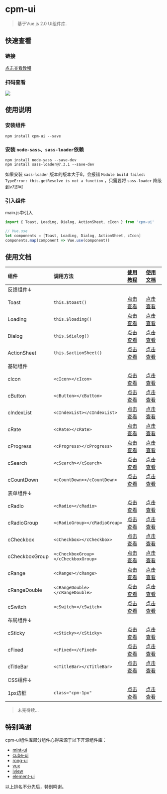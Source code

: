 # cpm-ui

> 基于Vue.js 2.0 UI组件库.

## 快速查看

### 链接
[点击查看教程](https://cpm828.github.io/cpm-ui/demo/index.html)

### 扫码查看
<img src="https://cpm828.github.io/cpm-ui/images/cpm_ui_qrcode.png">


## 使用说明

### 安装组件
```
npm install cpm-ui --save
```


### 安装 `node-sass`、`sass-loader`依赖
```
npm install node-sass --save-dev
npm install sass-loader@7.3.1 --save-dev
```
如果安装 `sass-loader` 版本的版本大于8，会报错 `Module build failed: TypeError: this.getResolve is not a function` ，只需要将 `sass-loader` 降级到v7即可

### 引入组件
main.js中引入
```js
import { Toast, Loading, Dialog, ActionSheet, cIcon } from 'cpm-ui'

// Vue.use
let components = [Toast, Loading, Dialog, ActionSheet, cIcon]
components.map(component => Vue.use(component))
```



## 使用文档
<!--
  非markdown文档: https://cpm828.github.io/cpm-ui/demo/index.html#/***
  markdown文档:   https://github.com/cpm828/cpm-ui/tree/gh-pages/document/***
-->


|组件|调用方法|[使用教程](https://cpm828.github.io/cpm-ui/demo/index.html)|[使用文档](https://github.com/cpm828/cpm-ui/tree/gh-pages/document)|
|:---|:---|:---|:---|
|反馈组件↓||||
|Toast|`this.$toast()`|[点击查看](https://cpm828.github.io/cpm-ui/demo/index.html#/toast)|[点击查看](https://github.com/cpm828/cpm-ui/blob/gh-pages/document/Toast.md)|
|Loading|`this.$loading()`|[点击查看](https://cpm828.github.io/cpm-ui/demo/index.html#/loading)|[点击查看](https://github.com/cpm828/cpm-ui/blob/gh-pages/document/Loading.md)|
|Dialog|`this.$dialog()`|[点击查看](https://cpm828.github.io/cpm-ui/demo/index.html#/dialog)|[点击查看](https://github.com/cpm828/cpm-ui/blob/gh-pages/document/Dialog.md)|
|ActionSheet|`this.$actionSheet()`|[点击查看](https://cpm828.github.io/cpm-ui/demo/index.html#/actionsheet)|[点击查看](https://github.com/cpm828/cpm-ui/blob/gh-pages/document/ActionSheet.md)|
|基础组件||||
|cIcon|`<cIcon></cIcon>`|[点击查看](https://cpm828.github.io/cpm-ui/demo/index.html#/icon)|[点击查看](https://github.com/cpm828/cpm-ui/blob/gh-pages/document/cIcon.md)|
|cButton|`<cButton></cButton>`|[点击查看](https://cpm828.github.io/cpm-ui/demo/index.html#/button)|[点击查看](https://github.com/cpm828/cpm-ui/blob/gh-pages/document/cButton.md)|
|cIndexList|`<cIndexList></cIndexList>`|[点击查看](https://cpm828.github.io/cpm-ui/demo/index.html#/indexlist)|[点击查看](https://github.com/cpm828/cpm-ui/blob/gh-pages/document/cIndexList.md)|
|cRate|`<cRate></cRate>`|[点击查看](https://cpm828.github.io/cpm-ui/demo/index.html#/rate)|[点击查看](https://github.com/cpm828/cpm-ui/blob/gh-pages/document/cRate.md)|
|cProgress|`<cProgress></cProgress>`|[点击查看](https://cpm828.github.io/cpm-ui/demo/index.html#/progress)|[点击查看](https://github.com/cpm828/cpm-ui/blob/gh-pages/document/cProgress.md)|
|cSearch|`<cSearch></cSearch>`|[点击查看](https://cpm828.github.io/cpm-ui/demo/index.html#/search)|[点击查看](https://github.com/cpm828/cpm-ui/blob/gh-pages/document/cSearch.md)|
|cCountDown|`<cCountDown></cCountDown>`|[点击查看](https://cpm828.github.io/cpm-ui/demo/index.html#/countdown)|[点击查看](https://github.com/cpm828/cpm-ui/blob/gh-pages/document/cCountDown.md)|
|表单组件↓||||
|cRadio|`<cRadio></cRadio>`|[点击查看](https://cpm828.github.io/cpm-ui/demo/index.html#/radio)|[点击查看](https://github.com/cpm828/cpm-ui/blob/gh-pages/document/cRadio.md)|
|cRadioGroup|`<cRadioGroup></cRadioGroup>`|[点击查看](https://cpm828.github.io/cpm-ui/demo/index.html#/radiogroup)|[点击查看](https://github.com/cpm828/cpm-ui/blob/gh-pages/document/cRadioGroup.md)|
|cCheckbox|`<cCheckbox></cCheckbox>`|[点击查看](https://cpm828.github.io/cpm-ui/demo/index.html#/checkbox)|[点击查看](https://github.com/cpm828/cpm-ui/blob/gh-pages/document/cCheckbox.md)|
|cCheckboxGroup|`<cCheckboxGroup></cCheckboxGroup>`|[点击查看](https://cpm828.github.io/cpm-ui/demo/index.html#/checkboxgroup)|[点击查看](https://github.com/cpm828/cpm-ui/blob/gh-pages/document/cCheckboxGroup.md)|
|cRange|`<cRange></cRange>`|[点击查看](https://cpm828.github.io/cpm-ui/demo/index.html#/range)|[点击查看](https://github.com/cpm828/cpm-ui/blob/gh-pages/document/cRange.md)|
|cRangeDouble|`<cRangeDouble></cRangeDouble>`|[点击查看](https://cpm828.github.io/cpm-ui/demo/index.html#/rangedouble)|[点击查看](https://github.com/cpm828/cpm-ui/blob/gh-pages/document/cRangeDouble.md)|
|cSwitch|`<cSwitch></cSwitch>`|[点击查看](https://cpm828.github.io/cpm-ui/demo/index.html#/switch)|[点击查看](https://github.com/cpm828/cpm-ui/blob/gh-pages/document/cSwitch.md)|
|布局组件↓||||
|cSticky|`<cSticky></cSticky>`|[点击查看](https://cpm828.github.io/cpm-ui/demo/index.html#/sticky)|[点击查看](https://github.com/cpm828/cpm-ui/blob/gh-pages/document/cSticky.md)|
|cFixed|`<cFixed></cFixed>`|[点击查看](https://cpm828.github.io/cpm-ui/demo/index.html#/fixed)|[点击查看](https://github.com/cpm828/cpm-ui/blob/gh-pages/document/cFixed.md)|
|cTitleBar|`<cTitleBar></cTitleBar>`|[点击查看](https://cpm828.github.io/cpm-ui/demo/index.html#/titlebar)|[点击查看](https://github.com/cpm828/cpm-ui/blob/gh-pages/document/cTitleBar.md)|
|CSS组件↓||||
|1px边框|`class="cpm-1px"`|[点击查看](https://cpm828.github.io/cpm-ui/demo/index.html#/cssonepx)|[点击查看](https://github.com/cpm828/cpm-ui/blob/gh-pages/document/cssOnePx.md)|

> 未完待续...


## 特别鸣谢
cpm-ui组件库部分组件心得来源于以下开源组件库：
- [mint-ui](http://mint-ui.github.io/docs/#/zh-cn2)
- [cube-ui](https://didi.github.io/cube-ui/)
- [rong-ui](https://rong360.github.io/rong-ui/demo/index.html#/)
- [vux](https://doc.vux.li/zh-CN/components/actionsheet.html)
- [iview](https://www.iviewui.com/docs/introduce)
- [element-ui](https://element.eleme.cn/#/zh-CN/component/quickstart)

以上排名不分先后，特别鸣谢。
